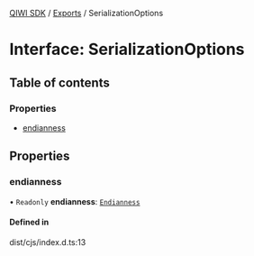 [QIWI SDK](../README.md) / [Exports](../modules.md) / SerializationOptions

# Interface: SerializationOptions

## Table of contents

### Properties

- [endianness](SerializationOptions.md#endianness)

## Properties

### endianness

• `Readonly` **endianness**: [`Endianness`](../enums/Endianness.md)

#### Defined in

dist/cjs/index.d.ts:13
